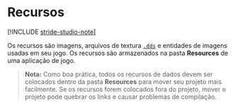 # Recursos

[!INCLUDE [stride-studio-note](../../includes/under-construction-note.md)]

Os recursos são imagens, arquivos de textura [```.dds```](https://en.wikipedia.org/wiki/DirectDraw_Surface) e entidades de imagens usadas em seu jogo. Os recursos são armazenados na pasta **Resources** de uma aplicação de jogo.

> **Nota:** Como boa prática, todos os recursos de dados devem ser colocados dentro da pasta **Resources** para mover seu projeto mais facilmente. Se os recursos forem colocados fora do projeto, mover o projeto pode quebrar os links e causar problemas de compilação.